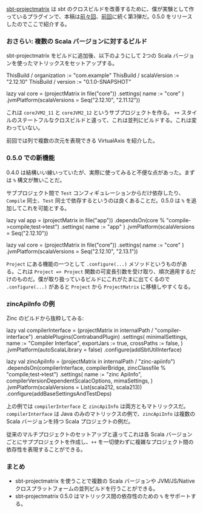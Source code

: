 [sbt-projectmatrix](https://github.com/sbt/sbt-projectmatrix/) は sbt のクロスビルドを改善するために、僕が実験として作っているプラグインで、本稿は[前々回](http://eed3si9n.com/ja/parallel-cross-building-using-sbt-projectmatrix)、[前回](http://eed3si9n.com/ja/parallel-cross-building-with-virtualaxis)に続く第3弾だ。0.5.0 をリリースしたのでここで紹介する。

### おさらい: 複数の Scala バージョンに対するビルド

sbt-projectmatrix をビルドに追加後、以下のようにして 2つの Scala バージョンを使ったマトリックスをセットアップする。

<scala>
ThisBuild / organization := "com.example"
ThisBuild / scalaVersion := "2.12.10"
ThisBuild / version      := "0.1.0-SNAPSHOT"

lazy val core = (projectMatrix in file("core"))
  .settings(
    name := "core"
  )
  .jvmPlatform(scalaVersions = Seq("2.12.10", "2.11.12"))
</scala>

これは `coreJVM2_11` と `coreJVM2_12` というサブプロジェクトを作る。 `++` スタイルのステートフルなクロスビルドと違って、これは並列にビルドする。これは変わっていない。

前回では列で複数の次元を表現できる VirtualAxis を紹介した。

### 0.5.0 での新機能

0.4.0 は結構いい線いっていたが、実際に使ってみると不便な点があった。まずは `%` 構文が無いことだ。

サブプロジェクト間で `Test` コンフィギュレーションからだけ依存したり、`Compile` 同士、`Test` 同士で依存するというのは良くあることだ。0.5.0 は `%` を追加してこれを可能とする。

<scala>
lazy val app = (projectMatrix in file("app"))
  .dependsOn(core % "compile->compile;test->test")
  .settings(
    name := "app"
  )
  .jvmPlatform(scalaVersions = Seq("2.12.10"))

lazy val core = (projectMatrix in file("core"))
  .settings(
    name := "core"
  )
  .jvmPlatform(scalaVersions = Seq("2.12.10", "2.13.1"))
</scala>

`Project` にある機能の一つとして `.configure(...)` メソッドというものがある。これは `Project => Project` 関数の可変長引数を受け取り、順次適用するだけのものだ。僕が取り扱っているビルドにこれがたまに出てくるので `.configure(...)` があると `Project` から `ProjectMatrix` に移植しやすくなる。

### zincApiInfo の例

Zinc のビルドから抜粋してみる:

<scala>
lazy val compilerInterface = (projectMatrix in internalPath / "compiler-interface")
  .enablePlugins(ContrabandPlugin)
  .settings(
    minimalSettings,
    name := "Compiler Interface",
    exportJars := true,
    crossPaths := false,
  )
  .jvmPlatform(autoScalaLibrary = false)
  .configure(addSbtUtilInterface)

lazy val zincApiInfo = (projectMatrix in internalPath / "zinc-apiinfo")
  .dependsOn(compilerInterface, compilerBridge, zincClassfile % "compile;test->test")
  .settings(
    name := "zinc ApiInfo",
    compilerVersionDependentScalacOptions,
    mimaSettings,
  )
  .jvmPlatform(scalaVersions = List(scala212, scala213))
  .configure(addBaseSettingsAndTestDeps)
</scala>

上の例では `compilerInterface` と `zincApiInfo` は両方ともマトリックスだ。`compilerInterface` は Java のみのマトリックスの例で、`zincApiInfo` は複数の Scala バージョンを持つ Scala プロジェクトの例だ。

従来のマルチプロジェクトのセットアップと違ってこれは各 Scala バージョンごとにサププロジェクトを作成し、`++` を一切使わずに複雑なプロジェクト間の依存性を表現することができる。

### まとめ

- sbt-projectmatrix を使うことで複数の Scala バージョンや JVM/JS/Native クロスプラットフォームの並列ビルドを行うことができる。
- sbt-projectmatrix 0.5.0 はマトリックス間の依存性のための `%` をサポートする。
